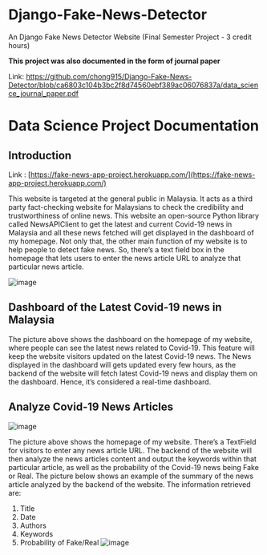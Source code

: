 # Django-Fake-News-Detector
An Django Fake News Detector Website (Final Semester Project - 3 credit hours)

**This project was also documented in the form of journal paper**

Link: https://github.com/chong915/Django-Fake-News-Detector/blob/ca6803c104b3bc2f8d74560ebf389ac06076837a/data_science_journal_paper.pdf

# Data Science Project Documentation
## Introduction

Link : [https://fake-news-app-project.herokuapp.com/](https://fake-news-app-project.herokuapp.com/)

This website is targeted at the general public in Malaysia. It acts as a third party fact-checking website for Malaysians to check the credibility and trustworthiness of online news. This website an open-source Python library called NewsAPIClient to get the latest and current Covid-19 news in Malaysia and all these news fetched will get displayed in the dashboard of my homepage. Not only that, the other main function of my website is to help people to detect fake news. So, there’s a text field box in the homepage that lets users to enter the news article URL to analyze that particular news article.

![image](https://user-images.githubusercontent.com/63859992/156906996-3dc59a89-fd3c-4cab-9eb2-0b6a5b29fe1c.png)

## Dashboard of the Latest Covid-19 news in Malaysia

The picture above shows the dashboard on the homepage of my website, where people can see the latest news related to Covid-19. This feature will keep the website visitors updated on the latest Covid-19 news. The News displayed in the dashboard will gets updated every few hours, as the backend of the website will fetch latest Covid-19 news and display them on the dashboard. Hence, it’s considered a real-time dashboard.

## Analyze Covid-19 News Articles
![image](https://user-images.githubusercontent.com/63859992/156907070-4b530ae8-f77f-4aca-ab0e-0461538a5f9d.png)

The picture above shows the homepage of my website. There’s a TextField for visitors to enter any news article URL. The backend of the website will then analyze the news articles content and output the keywords within that particular article, as well as the probability of the Covid-19 news being Fake or Real. The picture below shows an example of the summary of the news article analyzed by the backend of the website. The information retrieved are:

1) Title 
2) Date
3) Authors
4) Keywords
5) Probability of Fake/Real
![image](https://user-images.githubusercontent.com/63859992/156907073-1afe8397-deb4-4edf-8e38-b96652a2d186.png)
